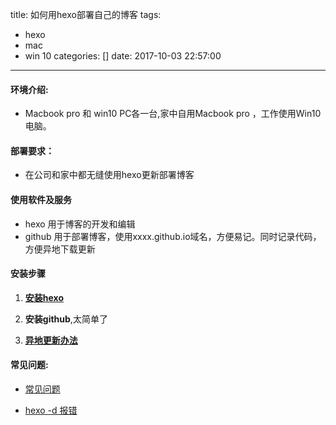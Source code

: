 title: 如何用hexo部署自己的博客
tags:
  - hexo
  - mac
  - win 10
categories: []
date: 2017-10-03 22:57:00
---
#### 环境介绍:
- Macbook pro 和 win10 PC各一台,家中自用Macbook pro ，工作使用Win10电脑。

#### 部署要求：
- 在公司和家中都无缝使用hexo更新部署博客



#### 使用软件及服务
- hexo 用于博客的开发和编辑
- github 用于部署博客，使用xxxx.github.io域名，方便易记。同时记录代码，方便异地下载更新


#### 安装步骤

1. **[安装hexo](http://ibruce.info/2013/11/22/hexo-your-blog/)**
2. **安装github**,太简单了

3. **[异地更新办法](https://www.zhihu.com/question/21193762)**
#### 常见问题:
- [常见问题](http://xuanwo.org/2014/08/14/hexo-usual-problem/#%E6%9C%AC%E5%9C%B0%E6%B5%8F%E8%A7%88%E6%B2%A1%E9%97%AE%E9%A2%98%EF%BC%8CDeploy%E6%8A%A5%E9%94%99)

- [hexo -d 报错](https://www.zhihu.com/question/38219432)